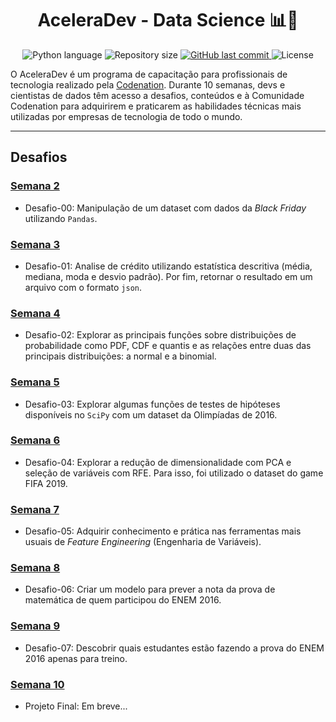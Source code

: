 <h1 align="center">
  AceleraDev - Data Science 📊🚀
</h1>

<p align="center">
  <img alt="Python language" src="https://img.shields.io/badge/Python-3.7.3-yellow.svg">

  <img alt="Repository size" src="https://img.shields.io/github/repo-size/ivanferreirajr/aceleradev-ds">

  <a href="https://github.com/ivanferreirajr/be-the-hero/commits/master">
    <img alt="GitHub last commit" src="https://img.shields.io/github/last-commit/ivanferreirajr/aceleradev-ds">
  </a>

  <img alt="License" src="https://img.shields.io/badge/license-MIT-brightgreen">
</p>

O AceleraDev é um programa de capacitação para profissionais de tecnologia realizado pela [Codenation](https://www.codenation.dev/). Durante 10 semanas, devs e cientistas de dados têm acesso a desafios, conteúdos e à Comunidade Codenation para adquirirem e praticarem as habilidades técnicas mais utilizadas por empresas de tecnologia de todo o mundo.

---

## Desafios

### [Semana 2](https://github.com/ivanferreirajr/aceleradev-ds/tree/master/desafio-00)
- Desafio-00: Manipulação de um dataset com dados da *Black Friday* utilizando `Pandas`.

### [Semana 3](https://github.com/ivanferreirajr/aceleradev-ds/tree/master/desafio-01)
- Desafio-01: Analise de crédito utilizando estatística descritiva (média, mediana, moda e desvio padrão). Por fim, retornar o resultado em um arquivo com o formato `json`.

### [Semana 4](https://github.com/ivanferreirajr/aceleradev-ds/tree/master/desafio-02)
- Desafio-02: Explorar as principais funções sobre distribuições de probabilidade como PDF, CDF e quantis e as relações entre duas das principais distribuições: a normal e a binomial.

### [Semana 5](https://github.com/ivanferreirajr/aceleradev-ds/tree/master/desafio-03)
- Desafio-03: Explorar algumas funções de testes de hipóteses disponíveis no `SciPy` com um dataset da Olimpíadas de 2016.

### [Semana 6](https://github.com/ivanferreirajr/aceleradev-ds/tree/master/desafio-04)
- Desafio-04: Explorar a redução de dimensionalidade com PCA e seleção de variáveis com RFE. Para isso, foi utilizado o dataset do game FIFA 2019.

### [Semana 7](https://github.com/ivanferreirajr/aceleradev-ds/tree/master/desafio-05)
- Desafio-05: Adquirir conhecimento e prática nas ferramentas mais usuais de *Feature Engineering* (Engenharia de Variáveis).

### [Semana 8](https://github.com/ivanferreirajr/aceleradev-ds/tree/master/desafio-06)
- Desafio-06: Criar um modelo para prever a nota da prova de matemática de quem participou do ENEM 2016. 

### [Semana 9](https://github.com/ivanferreirajr/aceleradev-ds/tree/master/desafio-07)
- Desafio-07: Descobrir quais estudantes estão fazendo a prova do ENEM 2016 apenas para treino.

### [Semana 10](https://github.com/ivanferreirajr/aceleradev-ds)
- Projeto Final: Em breve...
